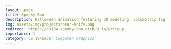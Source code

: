 ```yaml
---
layout: page
title: Spooky Boo
description: Halloween animation featuring 3D modeling, volumetric fog, textures, shaders, and lighting effects using Autodesk Maya
img: assets/img/projects/bear-knife.png
redirect: https://cs184-spooky-boo.github.io/writeup
importance: 1
category: CS 184&#58; Computer Graphics
---
```

